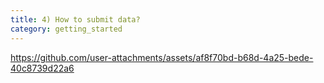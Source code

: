 ```yaml
---
title: 4) How to submit data?
category: getting_started
---
```


https://github.com/user-attachments/assets/af8f70bd-b68d-4a25-bede-40c8739d22a6

